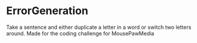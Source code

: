 # ErrorGeneration
Take a sentence and either duplicate a letter in a word or switch two letters around. Made for the coding challenge for MousePawMedia
